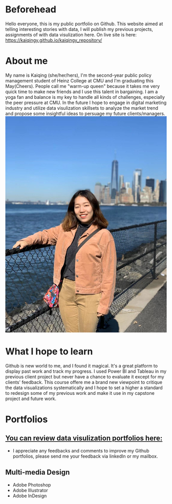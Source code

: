 # Beforehead

Hello everyone, this is my public portfolio on Github. This website aimed at telling interesting stories with data, I will publish my previous projects, assignments of with data visulization here. On live site is here:  https://kaiqingy.github.io/kaiqingy_repository/

# About me

My name is Kaiqing (she/her/hers), I'm the second-year public policy management student of Heinz College at CMU and I'm graduating this May(Cheers). People call me "warm-up queen" because it takes me very quick time to make new friends and I use this talent in bargaining. I am a yoga fan and balance is my key to handle all kinds of challenges, especially the peer pressure at CMU. In the future I hope to engage in digital marketing industry and utilize data visulization skillsets to analyze the market trend and propose some insightful ideas to persuage my future clients/managers. 
![last mini at governor island in NYC](NYC19Fall.jpeg)

# What I hope to learn

Github is new world to me, and I found it magical. It's a great platform to display past work and track my progress. I used Power BI and Tableau in my previous client project but never have a chance to evaluate it except for my clients' feedback. This course offere me a brand new viewpoint to critique the data visualizations systematically and I hope to set a higher a standard to redesign some of my previous work and make it use in my capstone project and future work.

# Portfolios
## [You can review data visulization portfolios here:](/dataviz2.md)
+ I appreciate any feedbacks and comments to improve my Github portfolios, please send me your feedback via linkedIn or my mailbox.

## Multi-media Design
+ Adobe Photoshop
+ Adobe Illustrator
+ Adobe InDesign


